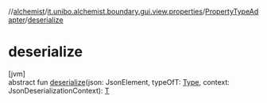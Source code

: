 //[alchemist](../../../index.md)/[it.unibo.alchemist.boundary.gui.view.properties](../index.md)/[PropertyTypeAdapter](index.md)/[deserialize](deserialize.md)

# deserialize

[jvm]\
abstract fun [deserialize](deserialize.md)(json: JsonElement, typeOfT: [Type](https://docs.oracle.com/javase/8/docs/api/java/lang/reflect/Type.html), context: JsonDeserializationContext): [T](../../it.unibo.alchemist.boundary.monitor/-f-x-step-monitor/index.md)
